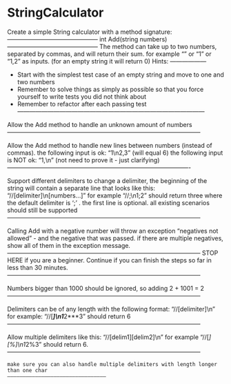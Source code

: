 # StringCalculator
  Create a simple String calculator with a method signature:
  ———————————————
  int Add(string numbers)
  ———————————————
  The method can take up to two numbers, separated by commas, and will return their sum. 
  for example “” or “1” or “1,2” as inputs.
  (for an empty string it will return 0) 
  Hints:
  ——————
   - Start with the simplest test case of an empty string and move to one and two numbers
   - Remember to solve things as simply as possible so that you force yourself to write tests you did not think about
   - Remember to refactor after each passing test
  ———————————————————————————————
  
  
  
  Allow the Add method to handle an unknown amount of numbers
  ————————————————————————————————
  
  
  
  Allow the Add method to handle new lines between numbers (instead of commas).
  the following input is ok: “1\n2,3” (will equal 6)
  the following input is NOT ok: “1,\n” (not need to prove it - just clarifying)
  ——————————————————————————————-



  Support different delimiters
  to change a delimiter, the beginning of the string will contain a separate line that looks like this: “//[delimiter]\n[numbers…]” for example “//;\n1;2” should return three where the default delimiter is ‘;’ .
  the first line is optional. all existing scenarios should still be supported
  ————————————————————————————————
  
  
  
  Calling Add with a negative number will throw an exception “negatives not allowed” - and the negative that was passed. 
  if there are multiple negatives, show all of them in the exception message.
  ————————————————————————————————
  STOP HERE if you are a beginner. Continue if you can finish the steps so far in less than 30 minutes.
  ————————————————————————————————
  
  Numbers bigger than 1000 should be ignored, so adding 2 + 1001 = 2
  ————————————————————————————————
  
  Delimiters can be of any length with the following format: “//[delimiter]\n” for example: “//[***]\n1***2***3” should return 6
  ————————————————————————————————
  
  
  Allow multiple delimiters like this: “//[delim1][delim2]\n” for example “//[*][%]\n1*2%3” should return 6.
  ————————————————————————————————
  
  
    make sure you can also handle multiple delimiters with length longer than one char
    ———————————————————————————————— 

